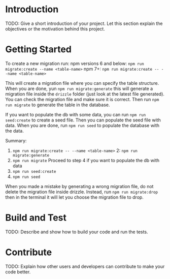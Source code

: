 # Introduction

TODO: Give a short introduction of your project. Let this section explain the objectives or the motivation behind this project.

# Getting Started

To create a new migration run:
npm versions 6 and below: `npm run migrate:create --name <table-name>`
npm 7+: `npm run migrate:create -- --name <table-name>`

This will create a migration file where you can specify the table structure. When you are done, yun `npm run migrate:generate` this will generate a migration file inside the `drizzle` folder (just look at the latest file generated). You can check the migration file and make sure it is correct. Then run `npm run migrate` to generate the table in the database.

If you want to populate the db with some data, you can run `npm run seed:create` to create a seed file. Then you can populate the seed file with data. When you are done, run `npm run seed` to populate the database with the data.

Summary:

1. `npm run migrate:create -- --name <table-name>`
   2: `npm run migrate:generate`
2. `npm run migrate`
   Proceed to step 4 if you want to populate the db with data
3. `npm run seed:create`
4. `npm run seed`

When you made a mistake by generating a wrong migration file, do not delete the migration file inside drizzle. Instead, run `npm run migrate:drop` then in the terminal it will let you choose the migration file to drop.

# Build and Test

TODO: Describe and show how to build your code and run the tests.

# Contribute

TODO: Explain how other users and developers can contribute to make your code better.
